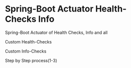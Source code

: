 # Spring-Boot Actuator Health-Checks Info
Spring-Boot Actuator of Health Checks, Info and all

Custom Health-Checks 

Custom Info-Checks

Step by Step process(1-3)
